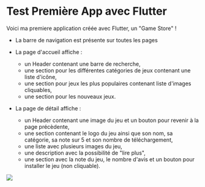 # Test Première App avec Flutter

Voici ma premiere application créée avec Flutter, un "Game Store" !

+ La barre de navigation est présente sur toutes les pages

+ La page d'accueil affiche :
  - un Header contenant une barre de recherche, 
  - une section pour les différentes catégories de jeux contenant une liste d'icône, 
  - une section pour jeux les plus populaires contenant liste d'images cliquables,
  - une section pour les nouveaux jeux.

+ La page de détail affiche : 
  - un Header contenant une image du jeu et un bouton pour revenir à la page précèdente,
  - une section contenant le logo du jeu ainsi que son nom, sa catégorie, sa note sur 5 et son nombre de téléchargement,
  - une liste avec plusieurs images du jeu,
  - une description avec la possibilité de "lire plus",
  - une section avec la note du jeu, le nombre d'avis et un bouton pour installer le jeu (non cliquable).
  
![](GameStore.gif)
